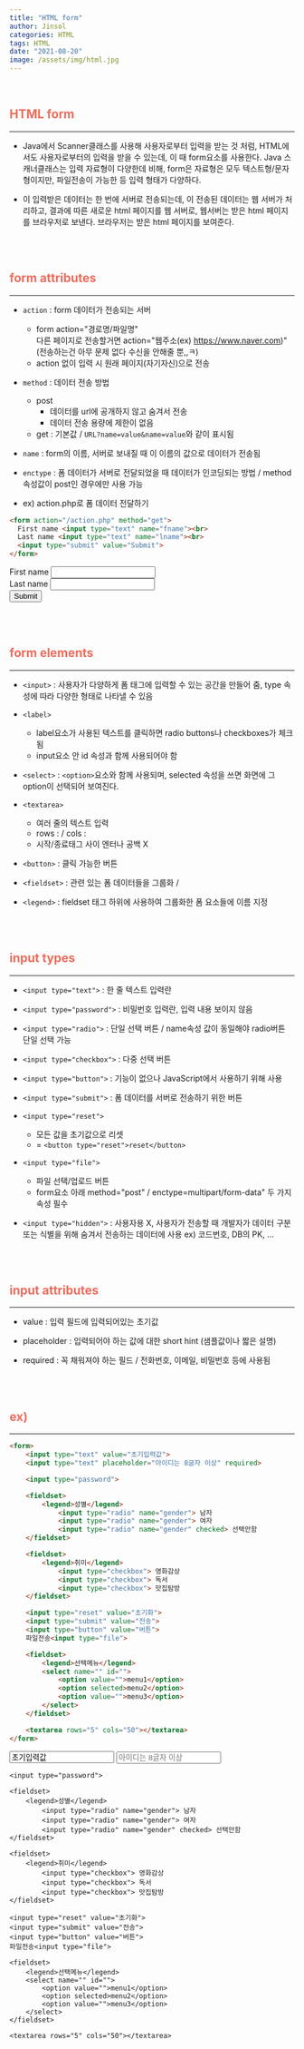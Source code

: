 ```yaml
---
title: "HTML form"
author: Jinsol
categories: HTML
tags: HTML
date: "2021-08-20"
image: /assets/img/html.jpg
---
```


<br>

## <span style="color:#ee6c5d">HTML form</span>

<hr>

- Java에서 Scanner클래스를 사용해 사용자로부터 입력을 받는 것 처럼, HTML에서도 사용자로부터의 입력을 받을 수 있는데, 이 때 form요소를 사용한다.  Java 스캐너클래스는 입력 자료형이 다양한데 비해, form은 자료형은 모두 텍스트형/문자형이지만, 파일전송이 가능한 등 입력 형태가 다양하다.

- 이 입력받은 데이터는 한 번에 서버로 전송되는데, 이 전송된 데이터는 웹 서버가 처리하고, 결과에 따른 새로운 html 페이지를 웹 서버로, 웹서버는 받은 html 페이지를 브라우저로 보낸다. 브라우저는 받은 html 페이지를 보여준다.

<br><br>

## <span style="color:#ee6c5d">form attributes</span>

<hr>

- `action` : form 데이터가 전송되는 서버
    - form action="경로명/파일명"<br>
다른 페이지로 전송할거면 action="웹주소(ex) https://www.naver.com)"<br>
(전송하는건 아무 문제 없다 수신을 안해줄 뿐,,ㅋ)
    - action 없이 입력 시 원래 페이지(자기자신)으로 전송

- `method` : 데이터 전송 방법
    - post 
        - 데이터를 url에 공개하지 않고 숨겨서 전송
        - 데이터 전송 용량에 제한이 없음
    - get : 기본값 / `URL?name=value&name=value`와 같이 표시됨

- `name` : form의 이름, 서버로 보내질 때 이 이름의 값으로 데이터가 전송됨

- `enctype` : 폼 데이터가 서버로 전달되었을 때 데이터가 인코딩되는 방법 / method 속성값이 post인 경우에만 사용 가능

- ex) action.php로 폼 데이터 전달하기

```html
<form action="/action.php" method="get">
  First name <input type="text" name="fname"><br>
  Last name <input type="text" name="lname"><br>
  <input type="submit" value="Submit">
</form>
```

<form action="/action.php" method="get">
  First name <input type="text" name="fname"><br>
  Last name <input type="text" name="lname"><br>
  <input type="submit" value="Submit">
</form>

<br><br>

## <span style="color:#ee6c5d">form elements</span>

<hr>

- `<input>` : 사용자가 다양하게 폼 태그에 입력할 수 있는 공간을 만들어 줌, type 속성에 따라 다양한 형태로 나타낼 수 있음

- `<label>`
    - label요소가 사용된 텍스트를 클릭하면 radio buttons나 checkboxes가 체크됨
    - input요소 안 id 속성과 함께 사용되어야 함

- `<select>` : `<option>`요소와 함께 사용되며, selected 속성을 쓰면 화면에 그 option이 선택되어 보여진다.

- `<textarea>`
    - 여러 줄의 텍스트 입력
    - rows : / cols : 
    - 시작/종료태그 사이 엔터나 공백 X

- `<button>` : 클릭 가능한 버튼

- `<fieldset>` : 관련 있는 폼 데이터들을 그룹화 / 

- `<legend>` : fieldset 태그 하위에 사용하여 그룹화한 폼 요소들에 이름 지정

<br><br>

## <span style="color:#ee6c5d">input types</span>

<hr>

- `<input type="text">` : 한 줄 텍스트 입력란

- `<input type="password">` : 비밀번호 입력란, 입력 내용 보이지 않음

- `<input type="radio">` : 단일 선택 버튼 / name속성 값이 동일해야 radio버튼 단일 선택 가능

- `<input type="checkbox">` : 다중 선택 버튼

- `<input type="button">` : 기능이 없으나 JavaScript에서 사용하기 위해 사용

- `<input type="submit">` : 폼 데이터를 서버로 전송하기 위한 버튼

- `<input type="reset">` 
    - 모든 값을 초기값으로 리셋 
    -  = `<button type="reset">reset</button>`

- `<input type="file">` 
    - 파일 선택/업로드 버튼 
    - form요소 아래 method="post" / enctype=multipart/form-data" 두 가지 속성 필수

- `<input type="hidden">` : 사용자용 X, 사용자가 전송할 때 개발자가 데이터 구분 또는 식별을 위해 숨겨서 전송하는 데이터에 사용
    ex) 코드번호, DB의 PK, ...

<br><br>

## <span style="color:#ee6c5d">input attributes</span>

<hr>

- value : 입력 필드에 입력되어있는 초기값

- placeholder : 입력되어야 하는 값에 대한 short hint (샘플값이나 짧은 설명)

- required : 꼭 채워져야 하는 필드 / 전화번호, 이메일, 비밀번호 등에 사용됨


<br><br>

## <span style="color:#ee6c5d">ex)</span>

<hr>

```html
<form>
    <input type="text" value="초기입력값">
    <input type="text" placeholder="아이디는 8글자 이상" required>

    <input type="password">

    <fieldset>
        <legend>성별</legend>
            <input type="radio" name="gender"> 남자
            <input type="radio" name="gender"> 여자
            <input type="radio" name="gender" checked> 선택안함
    </fieldset>

    <fieldset>
        <legend>취미</legend>
            <input type="checkbox"> 영화감상
            <input type="checkbox"> 독서
            <input type="checkbox"> 맛집탐방
    </fieldset>

    <input type="reset" value="초기화">
    <input type="submit" value="전송">
    <input type="button" value="버튼">
    파일전송<input type="file">

    <fieldset>
        <legend>선택메뉴</legend>
        <select name="" id="">
            <option value="">menu1</option>
            <option selected>menu2</option>
            <option value="">menu3</option>
        </select>
    </fieldset>

    <textarea rows="5" cols="50"></textarea>
</form>
```

<form>
    <input type="text" value="초기입력값">
    <input type="text" placeholder="아이디는 8글자 이상" required>

    <input type="password">

    <fieldset>
        <legend>성별</legend>
            <input type="radio" name="gender"> 남자
            <input type="radio" name="gender"> 여자
            <input type="radio" name="gender" checked> 선택안함
    </fieldset>

    <fieldset>
        <legend>취미</legend>
            <input type="checkbox"> 영화감상
            <input type="checkbox"> 독서
            <input type="checkbox"> 맛집탐방
    </fieldset>

    <input type="reset" value="초기화">
    <input type="submit" value="전송">
    <input type="button" value="버튼">
    파일전송<input type="file">

    <fieldset>
        <legend>선택메뉴</legend>
        <select name="" id="">
            <option value="">menu1</option>
            <option selected>menu2</option>
            <option value="">menu3</option>
        </select>
    </fieldset>

    <textarea rows="5" cols="50"></textarea>
</form>